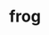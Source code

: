 ---
layout: animals&nature
title: frog
emoji: frog
permalink: 🐸.html
image: assets/img/3moji/frog.png
---